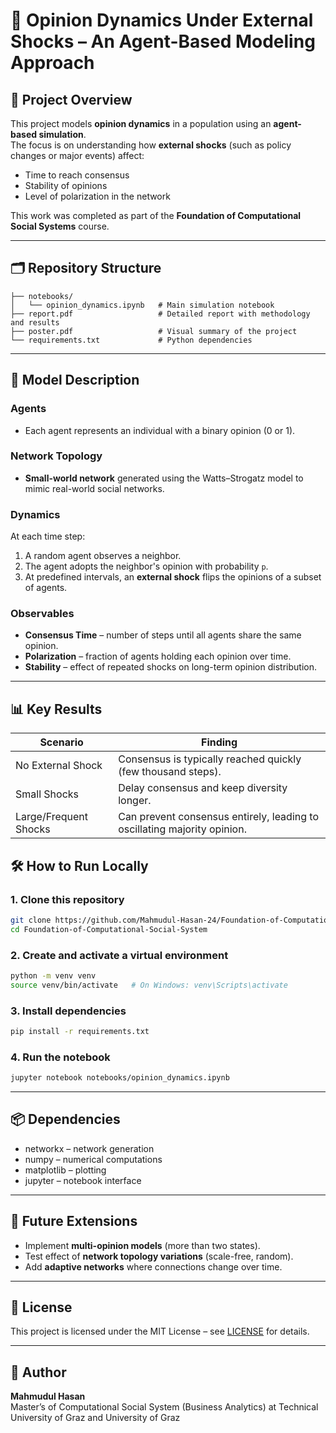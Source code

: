 # 🧠 Opinion Dynamics Under External Shocks – An Agent-Based Modeling Approach

## 📌 Project Overview
This project models **opinion dynamics** in a population using an **agent-based simulation**.  
The focus is on understanding how **external shocks** (such as policy changes or major events) affect:
- Time to reach consensus
- Stability of opinions
- Level of polarization in the network

This work was completed as part of the **Foundation of Computational Social Systems** course.

---

## 🗂 Repository Structure
```
├── notebooks/
│   └── opinion_dynamics.ipynb   # Main simulation notebook
├── report.pdf                   # Detailed report with methodology and results
├── poster.pdf                   # Visual summary of the project
└── requirements.txt             # Python dependencies
```

---

## 🧠 Model Description

### Agents
- Each agent represents an individual with a binary opinion (0 or 1).

### Network Topology
- **Small-world network** generated using the Watts–Strogatz model to mimic real-world social networks.

### Dynamics
At each time step:
1. A random agent observes a neighbor.
2. The agent adopts the neighbor's opinion with probability `p`.
3. At predefined intervals, an **external shock** flips the opinions of a subset of agents.

### Observables
- **Consensus Time** – number of steps until all agents share the same opinion.
- **Polarization** – fraction of agents holding each opinion over time.
- **Stability** – effect of repeated shocks on long-term opinion distribution.

---

## 📊 Key Results

| Scenario             | Finding |
|--------------------|--------|
| No External Shock  | Consensus is typically reached quickly (few thousand steps). |
| Small Shocks       | Delay consensus and keep diversity longer. |
| Large/Frequent Shocks | Can prevent consensus entirely, leading to oscillating majority opinion. |



## 🛠 How to Run Locally

### 1. Clone this repository
```bash
git clone https://github.com/Mahmudul-Hasan-24/Foundation-of-Computational-Social-System.git
cd Foundation-of-Computational-Social-System
```

### 2. Create and activate a virtual environment
```bash
python -m venv venv
source venv/bin/activate   # On Windows: venv\Scripts\activate
```

### 3. Install dependencies
```bash
pip install -r requirements.txt
```

### 4. Run the notebook
```bash
jupyter notebook notebooks/opinion_dynamics.ipynb
```

---

## 📦 Dependencies
- networkx – network generation
- numpy – numerical computations
- matplotlib – plotting
- jupyter – notebook interface

---

## 🚀 Future Extensions
- Implement **multi-opinion models** (more than two states).
- Test effect of **network topology variations** (scale-free, random).
- Add **adaptive networks** where connections change over time.

---

## 📜 License
This project is licensed under the MIT License – see [LICENSE](LICENSE) for details.

---

## 👤 Author
**Mahmudul Hasan**  
Master’s of Computational Social System (Business Analytics) at Technical University of Graz and University of Graz  

